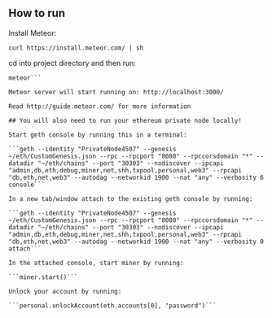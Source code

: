 ## How to run

Install Meteor:

```curl https://install.meteor.com/ | sh```

cd into project directory and then run:

```meteor npm install
meteor```

Meteor server will start running on: http://localhost:3000/

Read http://guide.meteor.com/ for more information

## You will also need to run your ethereum private node locally!

Start geth console by running this in a terminal:

```geth --identity "PrivateNode4507" --genesis ~/eth/CustomGenesis.json --rpc --rpcport "8080" --rpccorsdomain "*" --datadir "~/eth/chains" --port "30303" --nodiscover --ipcapi "admin,db,eth,debug,miner,net,shh,txpool,personal,web3" --rpcapi "db,eth,net,web3" --autodag --networkid 1900 --nat "any" --verbosity 6  console```

In a new tab/window attach to the existing geth console by running:

```geth --identity "PrivateNode4507" --genesis ~/eth/CustomGenesis.json --rpc --rpcport "8080" --rpccorsdomain "*" --datadir "~/eth/chains" --port "30303" --nodiscover --ipcapi "admin,db,eth,debug,miner,net,shh,txpool,personal,web3" --rpcapi "db,eth,net,web3" --autodag --networkid 1900 --nat "any" --verbosity 0 attach```

In the attached console, start miner by running:

```miner.start()```

Unlock your account by running:

```personal.unlockAccount(eth.accounts[0], "password")```
